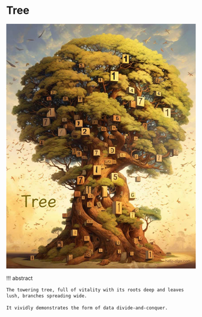 # Tree

![Tree](../assets/covers/chapter_tree.jpg)

!!! abstract

    The towering tree, full of vitality with its roots deep and leaves lush, branches spreading wide.
    
    It vividly demonstrates the form of data divide-and-conquer.
